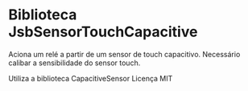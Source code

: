 # Biblioteca JsbSensorTouchCapacitive
Aciona um relé a partir de um sensor de touch capacitivo. Necessário calibar a sensibilidade do sensor touch. 

Utiliza a biblioteca CapacitiveSensor
Licença MIT
